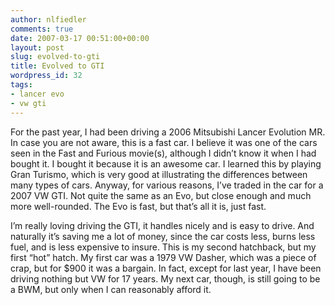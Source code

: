 ```yaml
---
author: nlfiedler
comments: true
date: 2007-03-17 00:51:00+00:00
layout: post
slug: evolved-to-gti
title: Evolved to GTI
wordpress_id: 32
tags:
- lancer evo
- vw gti
---
```


For the past year, I had been driving a 2006 Mitsubishi Lancer Evolution MR. In case you are not aware, this is a fast car. I believe it was one of the cars seen in the Fast and Furious movie(s), although I didn’t know it when I had bought it. I bought it because it is an awesome car. I learned this by playing Gran Turismo, which is very good at illustrating the differences between many types of cars. Anyway, for various reasons, I’ve traded in the car for a 2007 VW GTI. Not quite the same as an Evo, but close enough and much more well-rounded. The Evo is fast, but that’s all it is, just fast.

   

I’m really loving driving the GTI, it handles nicely and is easy to drive. And naturally it’s saving me a lot of money, since the car costs less, burns less fuel, and is less expensive to insure. This is my second hatchback, but my first “hot” hatch. My first car was a 1979 VW Dasher, which was a piece of crap, but for $900 it was a bargain. In fact, except for last year, I have been driving nothing but VW for 17 years. My next car, though, is still going to be a BWM, but only when I can reasonably afford it.
